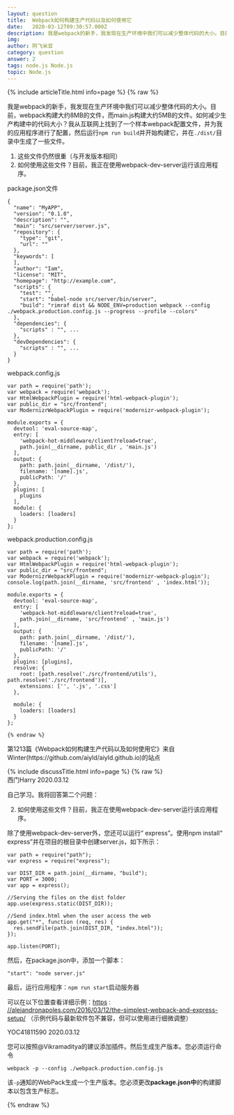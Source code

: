 ```yaml
---
layout: question
title:  Webpack如何构建生产代码以及如何使用它
date:   2020-03-12T09:30:57.000Z
description: 我是webpack的新手，我发现在生产环境中我们可以减少整体代码的大小。目前，webpack构建大约8MB的文件，而main.js构建大约5MB的文件。如...
img: 
author: 阿飞米亚
category: question
answer: 2
tags: node.js Node.js
topic: Node.js
---
```

<div class="article-root">
  <div class="article">
    {% include articleTitle.html info=page %}
    {% raw %}
    <div class="article-content"><p><font style="vertical-align: inherit;"><font style="vertical-align: inherit;">我是webpack的新手，我发现在生产环境中我们可以减少整体代码的大小。</font><font style="vertical-align: inherit;">目前，webpack构建大约8MB的文件，而main.js构建大约5MB的文件。</font><font style="vertical-align: inherit;">如何减少生产构建中的代码大小？</font><font style="vertical-align: inherit;">我从互联网上找到了一个样本webpack配置文件，并为我的应用程序进行了配置，然后运行</font></font><code>npm run build</code><font style="vertical-align: inherit;"><font style="vertical-align: inherit;">并开始构建它，并在</font></font><code>./dist/</code><font style="vertical-align: inherit;"><font style="vertical-align: inherit;">目录中</font><font style="vertical-align: inherit;">生成了一些文件</font><font style="vertical-align: inherit;">。</font></font></p>

<ol>
<li><font style="vertical-align: inherit;"><font style="vertical-align: inherit;">这些文件仍然很重（与开发版本相同）</font></font></li>
<li><font style="vertical-align: inherit;"><font style="vertical-align: inherit;">如何使用这些文件？</font><font style="vertical-align: inherit;">目前，我正在使用webpack-dev-server运行该应用程序。</font></font></li>
</ol>

<p><font style="vertical-align: inherit;"><font style="vertical-align: inherit;">package.json文件</font></font></p>

<pre><code>{<font></font>
  "name": "MyAPP",<font></font>
  "version": "0.1.0",<font></font>
  "description": "",<font></font>
  "main": "src/server/server.js",<font></font>
  "repository": {<font></font>
    "type": "git",<font></font>
    "url": ""<font></font>
  },<font></font>
  "keywords": [<font></font>
  ],<font></font>
  "author": "Iam",<font></font>
  "license": "MIT",<font></font>
  "homepage": "http://example.com",<font></font>
  "scripts": {<font></font>
    "test": "",<font></font>
    "start": "babel-node src/server/bin/server",<font></font>
    "build": "rimraf dist &amp;&amp; NODE_ENV=production webpack --config ./webpack.production.config.js --progress --profile --colors"<font></font>
  },<font></font>
  "dependencies": {<font></font>
    "scripts" : "", ...<font></font>
  },<font></font>
  "devDependencies": {<font></font>
    "scripts" : "", ...<font></font>
  }<font></font>
}<font></font>
</code></pre>

<p><font style="vertical-align: inherit;"><font style="vertical-align: inherit;">webpack.config.js</font></font></p>

<pre><code>var path = require('path');<font></font>
var webpack = require('webpack');<font></font>
var HtmlWebpackPlugin = require('html-webpack-plugin');<font></font>
var public_dir = "src/frontend";<font></font>
var ModernizrWebpackPlugin = require('modernizr-webpack-plugin');<font></font>
<font></font>
module.exports = {<font></font>
  devtool: 'eval-source-map',<font></font>
  entry: [<font></font>
    'webpack-hot-middleware/client?reload=true',<font></font>
    path.join(__dirname, public_dir , 'main.js')<font></font>
  ],<font></font>
  output: {<font></font>
    path: path.join(__dirname, '/dist/'),<font></font>
    filename: '[name].js',<font></font>
    publicPath: '/'<font></font>
  },<font></font>
  plugins: [<font></font>
    plugins<font></font>
  ],<font></font>
  module: {<font></font>
    loaders: [loaders]<font></font>
  }<font></font>
};<font></font>
</code></pre>

<p><font style="vertical-align: inherit;"><font style="vertical-align: inherit;">webpack.production.config.js</font></font></p>

<pre><code>var path = require('path');<font></font>
var webpack = require('webpack');<font></font>
var HtmlWebpackPlugin = require('html-webpack-plugin');<font></font>
var public_dir = "src/frontend";<font></font>
var ModernizrWebpackPlugin = require('modernizr-webpack-plugin');<font></font>
console.log(path.join(__dirname, 'src/frontend' , 'index.html'));<font></font>
<font></font>
module.exports = {<font></font>
  devtool: 'eval-source-map',<font></font>
  entry: [<font></font>
    'webpack-hot-middleware/client?reload=true',<font></font>
    path.join(__dirname, 'src/frontend' , 'main.js')<font></font>
  ],<font></font>
  output: {<font></font>
    path: path.join(__dirname, '/dist/'),<font></font>
    filename: '[name].js',<font></font>
    publicPath: '/'<font></font>
  },<font></font>
  plugins: [plugins],<font></font>
  resolve: {<font></font>
    root: [path.resolve('./src/frontend/utils'), path.resolve('./src/frontend')],<font></font>
    extensions: ['', '.js', '.css']<font></font>
  },<font></font>
<font></font>
  module: {<font></font>
    loaders: [loaders]<font></font>
  }<font></font>
};<font></font>
</code></pre></div>
    {% endraw %}
  </div>
  <p class="winter_mark">第1213篇《Webpack如何构建生产代码以及如何使用它》来自Winter(https://github.com/aiyld/aiyld.github.io)的站点</p>
  <div class="discuss-wrapper">
    {% include discussTitle.html info=page %}
    {% raw %}
    <div class="discuss-list">
    <div class="discuss-item">
        <div class="discuss-parent">
          <div class="discuss-meta">
            <span class="discuss-user">西门Harry</span>
            <span class="discuss-time">2020.03.12</span>
          </div>
          <div class="discuss-comment"><p><font style="vertical-align: inherit;"><font style="vertical-align: inherit;">自己学习。</font><font style="vertical-align: inherit;">我将回答第二个问题：</font></font></p>

<ol start="2">
<li><font style="vertical-align: inherit;"><font style="vertical-align: inherit;">如何使用这些文件？</font><font style="vertical-align: inherit;">目前，我正在使用webpack-dev-server运行该应用程序。</font></font></li>
</ol>

<p><font style="vertical-align: inherit;"><font style="vertical-align: inherit;">除了使用webpack-dev-server外，您还可以运行“ express”。</font><font style="vertical-align: inherit;">使用npm install“ express”并在项目的根目录中创建server.js，如下所示：</font></font></p>

<pre><code>var path = require("path");<font></font>
var express = require("express");<font></font>
<font></font>
var DIST_DIR = path.join(__dirname, "build");<font></font>
var PORT = 3000;<font></font>
var app = express();<font></font>
<font></font>
//Serving the files on the dist folder<font></font>
app.use(express.static(DIST_DIR));<font></font>
<font></font>
//Send index.html when the user access the web<font></font>
app.get("*", function (req, res) {<font></font>
  res.sendFile(path.join(DIST_DIR, "index.html"));<font></font>
});<font></font>
<font></font>
app.listen(PORT);<font></font>
</code></pre>

<p><font style="vertical-align: inherit;"><font style="vertical-align: inherit;">然后，在package.json中，添加一个脚本：</font></font></p>

<pre><code>"start": "node server.js"
</code></pre>

<p><font style="vertical-align: inherit;"><font style="vertical-align: inherit;">最后，运行应用程序：</font></font><code>npm run start</code><font style="vertical-align: inherit;"><font style="vertical-align: inherit;">启动服务器</font></font></p>

<p><font style="vertical-align: inherit;"><font style="vertical-align: inherit;">可以在以下位置查看详细示例：</font></font><a href="https://alejandronapoles.com/2016/03/12/the-simplest-webpack-and-express-setup/" rel="noreferrer"><font style="vertical-align: inherit;"><font style="vertical-align: inherit;">https</font></font></a><font style="vertical-align: inherit;"><font style="vertical-align: inherit;"> :
 </font><a href="https://alejandronapoles.com/2016/03/12/the-simplest-webpack-and-express-setup/" rel="noreferrer"><font style="vertical-align: inherit;">//alejandronapoles.com/2016/03/12/the-simplest-webpack-and-express-setup/</font></a><font style="vertical-align: inherit;"> 
（示例代码与最新软件包不兼容，但可以使用进行细微调整）</font></font></p></div>
        </div></div><div class="discuss-item">
        <div class="discuss-parent">
          <div class="discuss-meta">
            <span class="discuss-user">YOC41811590</span>
            <span class="discuss-time">2020.03.12</span>
          </div>
          <div class="discuss-comment"><p><font style="vertical-align: inherit;"><font style="vertical-align: inherit;">您可以按照@Vikramaditya的建议添加插件。</font><font style="vertical-align: inherit;">然后生成生产版本。</font><font style="vertical-align: inherit;">您必须运行命令</font></font></p>

<pre><code>webpack -p --config ./webpack.production.config.js
</code></pre>

<p><font style="vertical-align: inherit;"><font style="vertical-align: inherit;">该</font></font><code>-p</code><font style="vertical-align: inherit;"><font style="vertical-align: inherit;">通知的WebPack生成一个生产版本。</font><font style="vertical-align: inherit;">您必须更改</font></font><strong><font style="vertical-align: inherit;"><font style="vertical-align: inherit;">package.json中</font></font></strong><font style="vertical-align: inherit;"><font style="vertical-align: inherit;">的构建脚本</font><font style="vertical-align: inherit;">以包含生产标志。</font></font></p></div>
        </div></div>
    </div>
    {% endraw %}
  </div>
<div>
